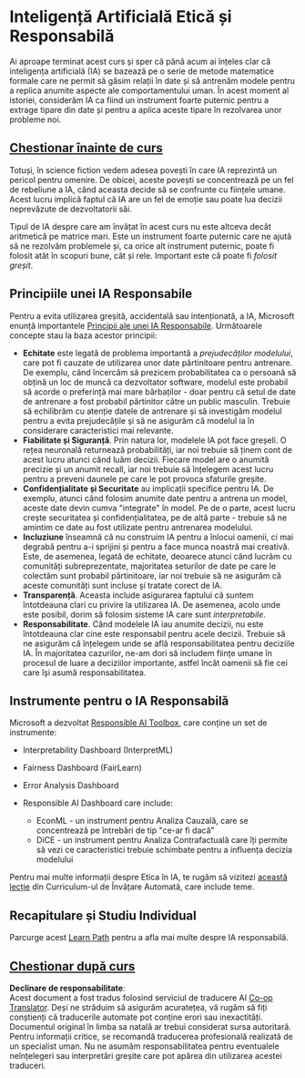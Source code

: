 <!--
CO_OP_TRANSLATOR_METADATA:
{
  "original_hash": "437c988596e751072e41a5aad3fcc5d9",
  "translation_date": "2025-08-25T21:24:48+00:00",
  "source_file": "lessons/7-Ethics/README.md",
  "language_code": "ro"
}
-->
# Inteligență Artificială Etică și Responsabilă

Ai aproape terminat acest curs și sper că până acum ai înțeles clar că inteligența artificială (IA) se bazează pe o serie de metode matematice formale care ne permit să găsim relații în date și să antrenăm modele pentru a replica anumite aspecte ale comportamentului uman. În acest moment al istoriei, considerăm IA ca fiind un instrument foarte puternic pentru a extrage tipare din date și pentru a aplica aceste tipare în rezolvarea unor probleme noi.

## [Chestionar înainte de curs](https://white-water-09ec41f0f.azurestaticapps.net/quiz/5/)

Totuși, în science fiction vedem adesea povești în care IA reprezintă un pericol pentru omenire. De obicei, aceste povești se concentrează pe un fel de rebeliune a IA, când aceasta decide să se confrunte cu ființele umane. Acest lucru implică faptul că IA are un fel de emoție sau poate lua decizii neprevăzute de dezvoltatorii săi.

Tipul de IA despre care am învățat în acest curs nu este altceva decât aritmetică pe matrice mari. Este un instrument foarte puternic care ne ajută să ne rezolvăm problemele și, ca orice alt instrument puternic, poate fi folosit atât în scopuri bune, cât și rele. Important este că poate fi *folosit greșit*.

## Principiile unei IA Responsabile

Pentru a evita utilizarea greșită, accidentală sau intenționată, a IA, Microsoft enunță importantele [Principii ale unei IA Responsabile](https://www.microsoft.com/ai/responsible-ai?WT.mc_id=academic-77998-cacaste). Următoarele concepte stau la baza acestor principii:

* **Echitate** este legată de problema importantă a *prejudecăților modelului*, care pot fi cauzate de utilizarea unor date părtinitoare pentru antrenare. De exemplu, când încercăm să prezicem probabilitatea ca o persoană să obțină un loc de muncă ca dezvoltator software, modelul este probabil să acorde o preferință mai mare bărbaților - doar pentru că setul de date de antrenare a fost probabil părtinitor către un public masculin. Trebuie să echilibrăm cu atenție datele de antrenare și să investigăm modelul pentru a evita prejudecățile și să ne asigurăm că modelul ia în considerare caracteristici mai relevante.
* **Fiabilitate și Siguranță**. Prin natura lor, modelele IA pot face greșeli. O rețea neuronală returnează probabilități, iar noi trebuie să ținem cont de acest lucru atunci când luăm decizii. Fiecare model are o anumită precizie și un anumit recall, iar noi trebuie să înțelegem acest lucru pentru a preveni daunele pe care le pot provoca sfaturile greșite.
* **Confidențialitate și Securitate** au implicații specifice pentru IA. De exemplu, atunci când folosim anumite date pentru a antrena un model, aceste date devin cumva "integrate" în model. Pe de o parte, acest lucru crește securitatea și confidențialitatea, pe de altă parte - trebuie să ne amintim ce date au fost utilizate pentru antrenarea modelului.
* **Incluziune** înseamnă că nu construim IA pentru a înlocui oamenii, ci mai degrabă pentru a-i sprijini și pentru a face munca noastră mai creativă. Este, de asemenea, legată de echitate, deoarece atunci când lucrăm cu comunități subreprezentate, majoritatea seturilor de date pe care le colectăm sunt probabil părtinitoare, iar noi trebuie să ne asigurăm că aceste comunități sunt incluse și tratate corect de IA.
* **Transparență**. Aceasta include asigurarea faptului că suntem întotdeauna clari cu privire la utilizarea IA. De asemenea, acolo unde este posibil, dorim să folosim sisteme IA care sunt *interpretabile*.
* **Responsabilitate**. Când modelele IA iau anumite decizii, nu este întotdeauna clar cine este responsabil pentru acele decizii. Trebuie să ne asigurăm că înțelegem unde se află responsabilitatea pentru deciziile IA. În majoritatea cazurilor, ne-am dori să includem ființe umane în procesul de luare a deciziilor importante, astfel încât oamenii să fie cei care își asumă responsabilitatea.

## Instrumente pentru o IA Responsabilă

Microsoft a dezvoltat [Responsible AI Toolbox](https://github.com/microsoft/responsible-ai-toolbox), care conține un set de instrumente:

* Interpretability Dashboard (InterpretML)
* Fairness Dashboard (FairLearn)
* Error Analysis Dashboard
* Responsible AI Dashboard care include:

   - EconML - un instrument pentru Analiza Cauzală, care se concentrează pe întrebări de tip "ce-ar fi dacă"
   - DiCE - un instrument pentru Analiza Contrafactuală care îți permite să vezi ce caracteristici trebuie schimbate pentru a influența decizia modelului

Pentru mai multe informații despre Etica în IA, te rugăm să vizitezi [această lecție](https://github.com/microsoft/ML-For-Beginners/tree/main/1-Introduction/3-fairness?WT.mc_id=academic-77998-cacaste) din Curriculum-ul de Învățare Automată, care include teme.

## Recapitulare și Studiu Individual

Parcurge acest [Learn Path](https://docs.microsoft.com/learn/modules/responsible-ai-principles/?WT.mc_id=academic-77998-cacaste) pentru a afla mai multe despre IA responsabilă.

## [Chestionar după curs](https://white-water-09ec41f0f.azurestaticapps.net/quiz/6/)

**Declinare de responsabilitate**:  
Acest document a fost tradus folosind serviciul de traducere AI [Co-op Translator](https://github.com/Azure/co-op-translator). Deși ne străduim să asigurăm acuratețea, vă rugăm să fiți conștienți că traducerile automate pot conține erori sau inexactități. Documentul original în limba sa natală ar trebui considerat sursa autoritară. Pentru informații critice, se recomandă traducerea profesională realizată de un specialist uman. Nu ne asumăm responsabilitatea pentru eventualele neînțelegeri sau interpretări greșite care pot apărea din utilizarea acestei traduceri.